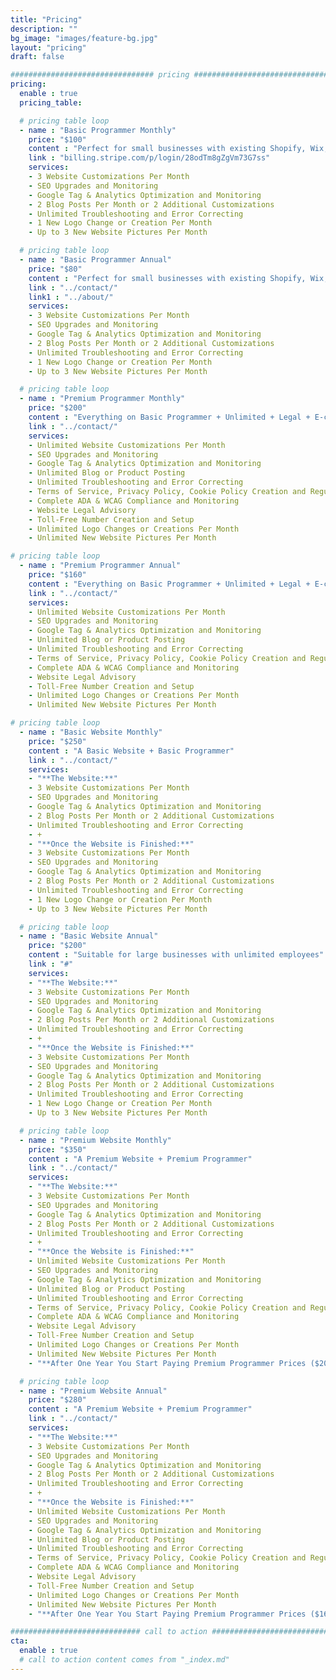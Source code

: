 ```yaml
---
title: "Pricing"
description: ""
bg_image: "images/feature-bg.jpg"
layout: "pricing"
draft: false

################################ pricing ################################
pricing:
  enable : true
  pricing_table:

  # pricing table loop
  - name : "Basic Programmer Monthly"
    price: "$100"
    content : "Perfect for small businesses with existing Shopify, Wix, and Wordpress type websites with no e-commerce."
    link : "billing.stripe.com/p/login/28odTm8gZgVm73G7ss"
    services:
    - 3 Website Customizations Per Month
    - SEO Upgrades and Monitoring
    - Google Tag & Analytics Optimization and Monitoring
    - 2 Blog Posts Per Month or 2 Additional Customizations
    - Unlimited Troubleshooting and Error Correcting
    - 1 New Logo Change or Creation Per Month
    - Up to 3 New Website Pictures Per Month

  # pricing table loop
  - name : "Basic Programmer Annual"
    price: "$80"
    content : "Perfect for small businesses with existing Shopify, Wix, and Wordpress type websites with no e-commerce."
    link : "../contact/"
    link1 : "../about/"
    services:
    - 3 Website Customizations Per Month
    - SEO Upgrades and Monitoring
    - Google Tag & Analytics Optimization and Monitoring
    - 2 Blog Posts Per Month or 2 Additional Customizations
    - Unlimited Troubleshooting and Error Correcting
    - 1 New Logo Change or Creation Per Month
    - Up to 3 New Website Pictures Per Month

  # pricing table loop
  - name : "Premium Programmer Monthly"
    price: "$200"
    content : "Everything on Basic Programmer + Unlimited + Legal + E-commerce."
    link : "../contact/"
    services:
    - Unlimited Website Customizations Per Month
    - SEO Upgrades and Monitoring
    - Google Tag & Analytics Optimization and Monitoring
    - Unlimited Blog or Product Posting
    - Unlimited Troubleshooting and Error Correcting
    - Terms of Service, Privacy Policy, Cookie Policy Creation and Regulation
    - Complete ADA & WCAG Compliance and Monitoring
    - Website Legal Advisory
    - Toll-Free Number Creation and Setup
    - Unlimited Logo Changes or Creations Per Month
    - Unlimited New Website Pictures Per Month

# pricing table loop
  - name : "Premium Programmer Annual"
    price: "$160"
    content : "Everything on Basic Programmer + Unlimited + Legal + E-commerce."
    link : "../contact/"
    services:
    - Unlimited Website Customizations Per Month
    - SEO Upgrades and Monitoring
    - Google Tag & Analytics Optimization and Monitoring
    - Unlimited Blog or Product Posting
    - Unlimited Troubleshooting and Error Correcting
    - Terms of Service, Privacy Policy, Cookie Policy Creation and Regulation
    - Complete ADA & WCAG Compliance and Monitoring
    - Website Legal Advisory
    - Toll-Free Number Creation and Setup
    - Unlimited Logo Changes or Creations Per Month
    - Unlimited New Website Pictures Per Month

# pricing table loop
  - name : "Basic Website Monthly"
    price: "$250"
    content : "A Basic Website + Basic Programmer"
    link : "../contact/"
    services:
    - "**The Website:**"
    - 3 Website Customizations Per Month
    - SEO Upgrades and Monitoring
    - Google Tag & Analytics Optimization and Monitoring
    - 2 Blog Posts Per Month or 2 Additional Customizations
    - Unlimited Troubleshooting and Error Correcting
    - +
    - "**Once the Website is Finished:**"
    - 3 Website Customizations Per Month
    - SEO Upgrades and Monitoring
    - Google Tag & Analytics Optimization and Monitoring
    - 2 Blog Posts Per Month or 2 Additional Customizations
    - Unlimited Troubleshooting and Error Correcting
    - 1 New Logo Change or Creation Per Month
    - Up to 3 New Website Pictures Per Month

  # pricing table loop
  - name : "Basic Website Annual"
    price: "$200"
    content : "Suitable for large businesses with unlimited employees"
    link : "#"
    services:
    - "**The Website:**"
    - 3 Website Customizations Per Month
    - SEO Upgrades and Monitoring
    - Google Tag & Analytics Optimization and Monitoring
    - 2 Blog Posts Per Month or 2 Additional Customizations
    - Unlimited Troubleshooting and Error Correcting
    - +
    - "**Once the Website is Finished:**"
    - 3 Website Customizations Per Month
    - SEO Upgrades and Monitoring
    - Google Tag & Analytics Optimization and Monitoring
    - 2 Blog Posts Per Month or 2 Additional Customizations
    - Unlimited Troubleshooting and Error Correcting
    - 1 New Logo Change or Creation Per Month
    - Up to 3 New Website Pictures Per Month

  # pricing table loop
  - name : "Premium Website Monthly"
    price: "$350"
    content : "A Premium Website + Premium Programmer"
    link : "../contact/"
    services:
    - "**The Website:**"
    - 3 Website Customizations Per Month
    - SEO Upgrades and Monitoring
    - Google Tag & Analytics Optimization and Monitoring
    - 2 Blog Posts Per Month or 2 Additional Customizations
    - Unlimited Troubleshooting and Error Correcting
    - +
    - "**Once the Website is Finished:**"
    - Unlimited Website Customizations Per Month
    - SEO Upgrades and Monitoring
    - Google Tag & Analytics Optimization and Monitoring
    - Unlimited Blog or Product Posting
    - Unlimited Troubleshooting and Error Correcting
    - Terms of Service, Privacy Policy, Cookie Policy Creation and Regulation
    - Complete ADA & WCAG Compliance and Monitoring
    - Website Legal Advisory
    - Toll-Free Number Creation and Setup
    - Unlimited Logo Changes or Creations Per Month
    - Unlimited New Website Pictures Per Month
    - "**After One Year You Start Paying Premium Programmer Prices ($200)**"

  # pricing table loop
  - name : "Premium Website Annual"
    price: "$280"
    content : "A Premium Website + Premium Programmer"
    link : "../contact/"
    services:
    - "**The Website:**"
    - 3 Website Customizations Per Month
    - SEO Upgrades and Monitoring
    - Google Tag & Analytics Optimization and Monitoring
    - 2 Blog Posts Per Month or 2 Additional Customizations
    - Unlimited Troubleshooting and Error Correcting
    - +
    - "**Once the Website is Finished:**"
    - Unlimited Website Customizations Per Month
    - SEO Upgrades and Monitoring
    - Google Tag & Analytics Optimization and Monitoring
    - Unlimited Blog or Product Posting
    - Unlimited Troubleshooting and Error Correcting
    - Terms of Service, Privacy Policy, Cookie Policy Creation and Regulation
    - Complete ADA & WCAG Compliance and Monitoring
    - Website Legal Advisory
    - Toll-Free Number Creation and Setup
    - Unlimited Logo Changes or Creations Per Month
    - Unlimited New Website Pictures Per Month
    - "**After One Year You Start Paying Premium Programmer Prices ($160)**"

############################# call to action #################################
cta:
  enable : true
  # call to action content comes from "_index.md"
---
```

